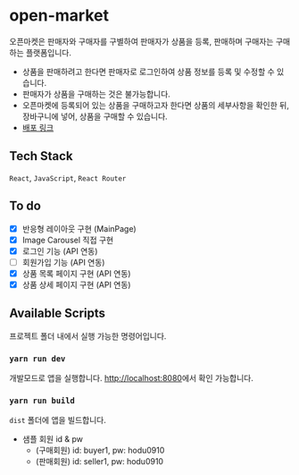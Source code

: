 # open-market
오픈마켓은 판매자와 구매자를 구별하여 판매자가 상품을 등록, 판매하며 구매자는 구매하는 플랫폼입니다.
- 상품을 판매하려고 한다면 판매자로 로그인하여 상품 정보를 등록 및 수정할 수 있습니다.
- 판매자가 상품을 구매하는 것은 불가능합니다.
- 오픈마켓에 등록되어 있는 상품을 구매하고자 한다면 상품의 세부사항을 확인한 뒤, 장바구니에 넣어, 상품을 구매할 수 있습니다.
- [배포 링크](https://choar816.github.io/open-market)

## Tech Stack
`React`, `JavaScript`, `React Router`

## To do
- [x] 반응형 레이아웃 구현 (MainPage)
- [x] Image Carousel 직접 구현
- [x] 로그인 기능 (API 연동)
- [ ] 회원가입 기능 (API 연동)
- [x] 상품 목록 페이지 구현 (API 연동)
- [x] 상품 상세 페이지 구현 (API 연동)

## Available Scripts
프로젝트 폴더 내에서 실행 가능한 명령어입니다.

### `yarn run dev`
개발모드로 앱을 실행합니다.
[http://localhost:8080](http://localhost:8080)에서 확인 가능합니다.

### `yarn run build`
`dist` 폴더에 앱을 빌드합니다.

- 샘플 회원 id & pw
  - (구매회원) id: buyer1, pw: hodu0910
  - (판매회원) id: seller1, pw: hodu0910
